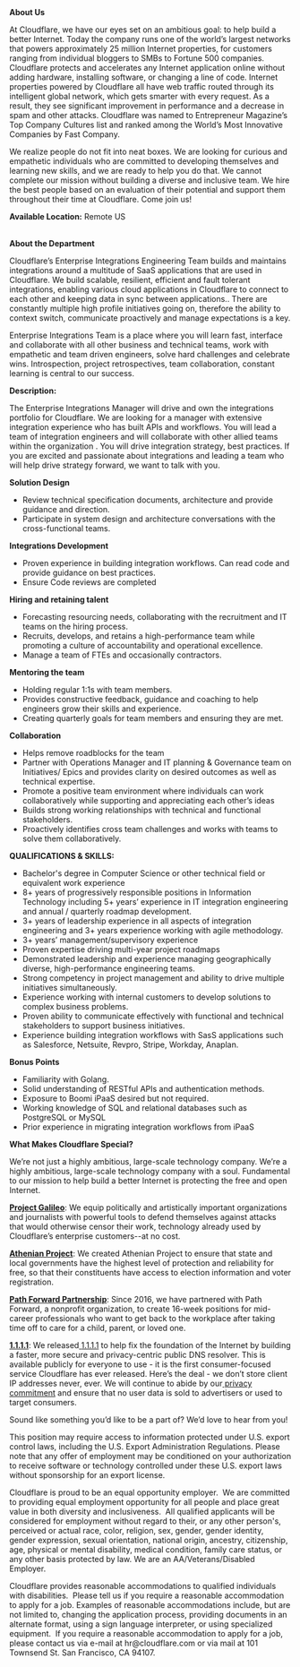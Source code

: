 <div class="content-intro">
	<div><strong>About Us</strong></div>
	<div>
		<p><span style="font-weight: 400;">At Cloudflare, we have our eyes set on an ambitious goal: to help build a better Internet. Today the company runs one of the world’s largest networks that powers approximately 25 million Internet properties, for customers ranging from individual bloggers to SMBs to Fortune 500 companies. Cloudflare protects and accelerates any Internet application online without adding hardware, installing software, or changing a line of code. Internet properties powered by Cloudflare all have web traffic routed through its intelligent global network, which gets smarter with every request. As a result, they see significant improvement in performance and a decrease in spam and other attacks. Cloudflare was named to Entrepreneur Magazine’s Top Company Cultures list and ranked among the World’s Most Innovative Companies by Fast Company.</span><span style="font-weight: 400;">&nbsp;</span></p>
		<p><span style="font-weight: 400;">We realize people do not fit into neat boxes. We are looking for curious and empathetic individuals who are committed to developing themselves and learning new skills, and we are ready to help you do that. We cannot complete our mission without building a diverse and inclusive team. We hire the best people based on an evaluation of their potential and support them throughout their time at Cloudflare. Come join us!&nbsp;</span></p>
	</div>
</div>
<p><strong>Available Location:</strong> Remote US</p>
<p><strong><br>About the Department</strong></p>
<p>Cloudflare’s Enterprise Integrations Engineering Team builds and maintains integrations around a multitude of SaaS applications that are used in Cloudflare. We build scalable, resilient, efficient and fault tolerant integrations, enabling various cloud applications in Cloudflare to connect to each other and keeping data in sync between applications.. There are constantly multiple high profile initiatives going on, therefore the ability to context switch, communicate proactively and manage expectations is a key.</p>
<p>Enterprise Integrations Team is a place where you will learn fast, interface and collaborate with all other business and technical teams, work with empathetic and team driven engineers, solve hard challenges and celebrate wins. Introspection, project retrospectives, team collaboration, constant learning is central to our success.</p>
<p><strong>Description:&nbsp;</strong></p>
<p>The Enterprise Integrations Manager will drive and own the integrations portfolio for Cloudflare. We are looking for a manager with extensive integration experience who has built APIs and workflows. You will lead a team of integration engineers and will collaborate with other allied teams within the organization . You will drive integration strategy, best practices. If you are excited and passionate about integrations and leading a team who will help drive strategy forward, we want to talk with you.</p>
<p><strong>Solution Design</strong></p>
<ul>
	<li>Review technical specification documents, architecture and provide guidance and direction.</li>
	<li>Participate in system design and architecture conversations with the cross-functional teams.</li>
</ul>
<p><strong>Integrations Development</strong></p>
<ul>
	<li>Proven experience in building integration workflows. Can read code and provide guidance on best practices.</li>
	<li>Ensure Code reviews are completed</li>
</ul>
<p><strong>Hiring and retaining talent</strong></p>
<ul>
	<li>Forecasting resourcing needs, collaborating with the recruitment and IT teams on the hiring process.</li>
	<li>Recruits, develops, and retains a high-performance team while promoting a culture of accountability and operational excellence.</li>
	<li>Manage a team of FTEs and occasionally contractors.</li>
</ul>
<p><strong>Mentoring the team&nbsp;</strong></p>
<ul>
	<li>Holding regular 1:1s with team members.</li>
	<li>Provides constructive feedback, guidance and coaching to help engineers grow their skills and experience.</li>
	<li>Creating quarterly goals for team members and ensuring they are met.&nbsp;</li>
</ul>
<p><strong>Collaboration</strong></p>
<ul>
	<li>Helps remove roadblocks for the team</li>
	<li>Partner with Operations Manager and IT planning &amp; Governance team on Initiatives/ Epics and provides clarity on desired outcomes as well as technical expertise.</li>
	<li>Promote a positive team environment where individuals can work collaboratively while supporting and appreciating each other’s ideas&nbsp;</li>
	<li>Builds strong working relationships with technical and functional stakeholders.</li>
	<li>Proactively identifies cross team challenges and works with teams to solve them collaboratively.</li>
</ul>
<p><strong>QUALIFICATIONS &amp; SKILLS:&nbsp;</strong></p>
<ul>
	<li>Bachelor's degree in Computer Science or other technical field or equivalent work experience</li>
	<li>8+ years of progressively responsible positions in Information Technology including 5+ years’ experience in IT integration engineering and annual / quarterly roadmap development.</li>
	<li>3+ years of leadership experience in all aspects of integration engineering and 3+ years experience working with agile methodology.</li>
	<li>3+ years’ management/supervisory experience</li>
	<li>Proven expertise driving multi-year project roadmaps</li>
	<li>Demonstrated leadership and experience managing geographically diverse, high-performance engineering teams.</li>
	<li>Strong competency in project management and ability to drive multiple initiatives simultaneously.</li>
	<li>Experience working with internal customers to develop solutions to complex business problems.</li>
	<li>Proven ability to communicate effectively with functional and technical stakeholders to support business initiatives.</li>
	<li>Experience building integration workflows with SasS applications such as Salesforce, Netsuite, Revpro, Stripe, Workday, Anaplan.</li>
</ul>
<p><strong>Bonus Points</strong></p>
<ul>
	<li>Familiarity with Golang.</li>
	<li>Solid understanding of RESTful APIs and authentication methods.</li>
	<li>Exposure to Boomi iPaaS desired but not required.</li>
	<li>Working knowledge of SQL and relational databases such as PostgreSQL or MySQL</li>
	<li>Prior experience in migrating integration workflows from iPaaS</li>
</ul>
<div class="content-conclusion">
	<p><strong>What Makes Cloudflare Special?</strong></p>
	<p><span style="font-weight: 400;">We’re not just a highly ambitious, large-scale technology company. We’re a highly ambitious, large-scale technology company with a soul. Fundamental to our mission to help build a better Internet is protecting the free and open Internet.</span></p>
	<p><a href="https://blog.cloudflare.com/protecting-free-expression-online/"><strong>Project Galileo</strong></a><span style="font-weight: 400;">: We equip politically and artistically important organizations and journalists with powerful tools to defend themselves against attacks that would otherwise censor their work, technology already used by Cloudflare’s enterprise customers--at no cost.</span></p>
	<p><strong><a href="https://www.cloudflare.com/athenian/">Athenian Project</a></strong><span style="font-weight: 400;">: We created Athenian Project to ensure that state and local governments have the highest level of protection and reliability for free, so that their constituents have access to election information and voter registration.</span></p>
	<p><a href="https://blog.cloudflare.com/tag/path-forward/"><strong>Path Forward Partnership</strong></a><span style="font-weight: 400;">: Since 2016, we have partnered with Path Forward, a nonprofit organization, to create 16-week positions for mid-career professionals who want to get back to the workplace after taking time off to care for a child, parent, or loved one.</span></p>
	<p><a href="https://1.1.1.1/"><strong>1.1.1.1</strong></a><span style="font-weight: 400;">: We released</span><a href="https://1.1.1.1/"> <span style="font-weight: 400;">1.1.1.1</span></a><span style="font-weight: 400;"> to help fix the foundation of the Internet by building a faster, more secure and privacy-centric public DNS resolver. This is available publicly for everyone to use - it is the first consumer-focused service Cloudflare has ever released. Here’s the deal - we don’t store client IP addresses never, ever. We will continue to abide by our</span><a href="https://developers.cloudflare.com/1.1.1.1/privacy/public-dns-resolver"> privacy commitment</a><span style="font-weight: 400;"> and ensure that no user data is sold to advertisers or used to target consumers.</span></p>
	<p><span style="font-weight: 400;">Sound like something you’d like to be a part of? We’d love to hear from you!</span></p>
	<p><span style="font-weight: 400;">This position may require access to information protected under U.S. export control laws, including the U.S. Export Administration Regulations. Please note that any offer of employment may be conditioned on your authorization to receive software or technology controlled under these U.S. export laws without sponsorship for an export license.</span></p>
	<p><span style="font-weight: 400;">Cloudflare is proud to be an equal opportunity employer. &nbsp;We are committed to providing equal employment opportunity for all people and place great value in both diversity and inclusiveness. &nbsp;All qualified applicants will be considered for employment without regard to their, or any other person's, perceived or actual</span> <span style="font-weight: 400;">race, color, religion, sex, gender, gender identity, gender expression, sexual orientation, national origin, ancestry, citizenship, age, physical or mental disability, medical condition, family care status, or any other basis protected by law. </span><span style="font-weight: 400;">We are an AA/Veterans/Disabled Employer.</span></p>
	<p><span style="font-weight: 400;">Cloudflare provides reasonable accommodations to qualified individuals with disabilities. &nbsp;Please tell us if you require a reasonable accommodation to apply for a job. Examples of reasonable accommodations include, but are not limited to, changing the application process, providing documents in an alternate format, using a sign language interpreter, or using specialized equipment. &nbsp;If you require a reasonable accommodation to apply for a job, please contact us via e-mail at </span><span style="font-weight: 400;">hr@cloudflare.com</span><span style="font-weight: 400;"> or via mail at 101 Townsend St. San Francisco, CA 94107.</span></p>
</div>